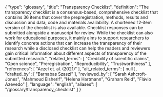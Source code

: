 {
    "type": "glossary",
    "title": "Transparency Checklist",
    "definition": "The transparency checklist is a consensus-based, comprehensive checklist that contains 36 items that cover the prepregistration, methods, results and discussion and data, code and materials availability. A shortened 12-item version of the checklist is also available. Checklist responses can be submitted alongside a manuscript for review. While the checklist can also work for educational purposes, it mainly aims to support researchers to identify concrete actions that can increase the transparency of their research while a disclosed checklist can help the readers and reviewers gain critical information about different aspects of transparency of the submitted research.",
    "related_terms": [
        "Credibility of scientific claims",
        "Open science",
        "Preregistration",
        "Reproducibility",
        "Trustworthiness"
    ],
    "references": [
        "Aczel et. al. (2021)"
    ],
    "alt_related_terms": [
        null
    ],
    "drafted_by": [
        "Barnabas Szaszi"
    ],
    "reviewed_by": [
        "Sarah Ashcroft-Jones",
        "Mahmoud Elsherif",
        "Helena Hartmann",
        "Graham Reid",
        "Flávio Azevedo"
    ],
    "language": "english",
    "aliases": [
        "/glossary/transparency_checklist"
    ]
}